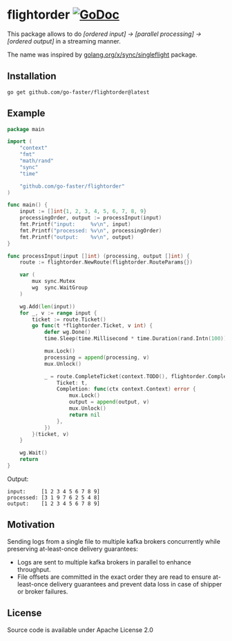# flightorder [![GoDoc](https://godoc.org/github.com/go-faster/flightorder?status.svg)](https://godoc.org/github.com/go-faster/flightorder)

This package allows to do _[ordered input] -> [parallel processing] -> [ordered output]_ in a streaming manner.

The name was inspired by [golang.org/x/sync/singleflight](https://pkg.go.dev/golang.org/x/sync/singleflight) package.

## Installation

```
go get github.com/go-faster/flightorder@latest
```

## Example

```go
package main

import (
	"context"
	"fmt"
	"math/rand"
	"sync"
	"time"

	"github.com/go-faster/flightorder"
)

func main() {
	input := []int{1, 2, 3, 4, 5, 6, 7, 8, 9}
	processingOrder, output := processInput(input)
	fmt.Printf("input:     %v\n", input)
	fmt.Printf("processed: %v\n", processingOrder)
	fmt.Printf("output:    %v\n", output)
}

func processInput(input []int) (processing, output []int) {
	route := flightorder.NewRoute(flightorder.RouteParams{})

	var (
		mux sync.Mutex
		wg  sync.WaitGroup
	)

	wg.Add(len(input))
	for _, v := range input {
		ticket := route.Ticket()
		go func(t *flightorder.Ticket, v int) {
			defer wg.Done()
			time.Sleep(time.Millisecond * time.Duration(rand.Intn(100)))

			mux.Lock()
			processing = append(processing, v)
			mux.Unlock()

			_ = route.CompleteTicket(context.TODO(), flightorder.CompleteTicketParams{
				Ticket: t,
				Completion: func(ctx context.Context) error {
					mux.Lock()
					output = append(output, v)
					mux.Unlock()
					return nil
				},
			})
		}(ticket, v)
	}

	wg.Wait()
	return
}
```

Output:
```
input:     [1 2 3 4 5 6 7 8 9]
processed: [3 1 9 7 6 2 5 4 8]
output:    [1 2 3 4 5 6 7 8 9]
```

## Motivation

Sending logs from a single file to multiple kafka brokers concurrently while preserving at-least-once delivery guarantees:
* Logs are sent to multiple kafka brokers in parallel to enhance throughput.
* File offsets are committed in the exact order they are read to ensure at-least-once delivery guarantees and prevent data loss in case of shipper or broker failures.

## License

Source code is available under Apache License 2.0